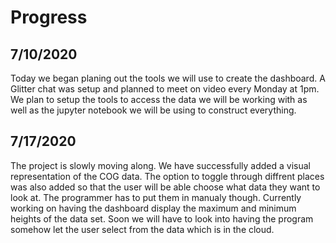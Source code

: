 # Progress

## 7/10/2020

Today we began planing out the tools we will use to create the dashboard. A Glitter chat was setup and planned to meet on video every Monday at 1pm. We plan to setup the tools to access the data we will be working with as well as the jupyter notebook we will be using to construct everything.

## 7/17/2020

The project is slowly moving along. We have successfully added a visual representation of the COG data. The option to toggle through diffrent places was also added so that the user will be able choose what data they want to look at. The programmer has to put them in manualy though. Currently working on having the dashboard display the maximum and minimum heights of the data set. Soon we will have to look into having the program somehow let the user select from the data which is in the cloud.

